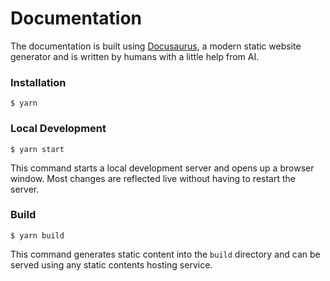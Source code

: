# Documentation

The documentation is built using [Docusaurus](https://docusaurus.io/), a modern static website generator and is written by humans with a little help from AI.

### Installation

```
$ yarn
```

### Local Development

```
$ yarn start
```

This command starts a local development server and opens up a browser window. Most changes are reflected live without having to restart the server.

### Build

```
$ yarn build
```

This command generates static content into the `build` directory and can be served using any static contents hosting service.
